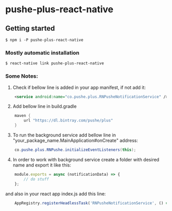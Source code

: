 
# pushe-plus-react-native

## Getting started

`$ npm i -P pushe-plus-react-native`

### Mostly automatic installation

`$ react-native link pushe-plus-react-native`

### Some Notes:

1. Check if bellow line is added in your app manifest, if not add it:

```xml
    <service android:name="co.pushe.plus.RNPusheNotificationService" />
```

2. Add bellow line in build.gradle

```gradle
    maven {
        url "https://dl.bintray.com/pushe/plus"
    }
```

3. To run the background service add bellow line in "your_package_name.MainApplication#onCreate" address:

```java
    co.pushe.plus.RNPushe.initializeEventListeners(this);
```

4. In order to work with background service create a folder with desired name and export it like this:

```javascript
    module.exports = async (notificationData) => {
        // do stuff
    };
```

and also in your react app index.js add this line:

```javascript
    AppRegistry.registerHeadlessTask('RNPusheNotificationService', () => require('file_name'));
```

